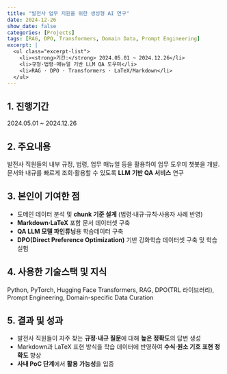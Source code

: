 ```yaml
---
title: "발전사 업무 지원을 위한 생성형 AI 연구"
date: 2024-12-26
show_date: false
categories: [Projects]
tags: [RAG, DPO, Transformers, Domain Data, Prompt Engineering]
excerpt: |
  <ul class="excerpt-list">
    <li><strong>기간:</strong> 2024.05.01 ~ 2024.12.26</li>
    <li>규정·법령·매뉴얼 기반 LLM QA 도우미</li>
    <li>RAG · DPO · Transformers · LaTeX/Markdown</li>
  </ul>
---
```


## 1. 진행기간
2024.05.01 ~ 2024.12.26

## 2. 주요내용
발전사 직원들의 내부 규정, 법령, 업무 매뉴얼 등을 활용하여 업무 도우미 챗봇을 개발. 문서와 내규를 빠르게 조회·활용할 수 있도록 **LLM 기반 QA 서비스** 연구

## 3. 본인이 기여한 점
- 도메인 데이터 분석 및 **chunk 기준 설계** (법령·내규·규칙·사용자 사례 반영)
- **Markdown·LaTeX** 포함 문서 데이터셋 구축
- **QA LLM 모델 파인튜닝**용 학습데이터 구축
- **DPO(Direct Preference Optimization)** 기반 강화학습 데이터셋 구축 및 학습 실험

## 4. 사용한 기술스택 및 지식
Python, PyTorch, Hugging Face Transformers, RAG, DPO(TRL 라이브러리), Prompt Engineering, Domain-specific Data Curation

## 5. 결과 및 성과
- 발전사 직원들이 자주 찾는 **규정·내규 질문**에 대해 **높은 정확도**의 답변 생성
- Markdown과 LaTeX 표현 방식을 학습 데이터에 반영하여 **수식·원소 기호 표현 정확도** 향상
- **사내 PoC 단계**에서 **활용 가능성**을 입증
